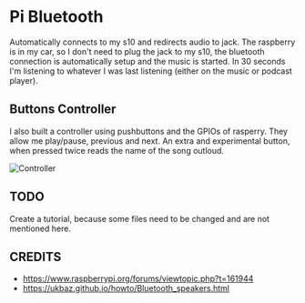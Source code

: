 # Pi Bluetooth

Automatically connects to my s10 and redirects audio to jack. 
The raspberry is in my car, so I don't need to plug the jack to my s10, the bluetooth connection is automatically setup and the music is started.
In 30 seconds I'm listening to whatever I was last listening (either on the music or podcast player).

## Buttons Controller 

I also built a controller using pushbuttons and the GPIOs of rasperry. They allow me play/pause, previous and next. An extra and experimental button, when pressed twice reads the name of the song outloud.


![Controller](https://i.ibb.co/q7BX9Pn/image.png "Controller")


## TODO
Create a tutorial, because some files need to be changed and are not mentioned here.


## CREDITS

* https://www.raspberrypi.org/forums/viewtopic.php?t=161944
* https://ukbaz.github.io/howto/Bluetooth_speakers.html
